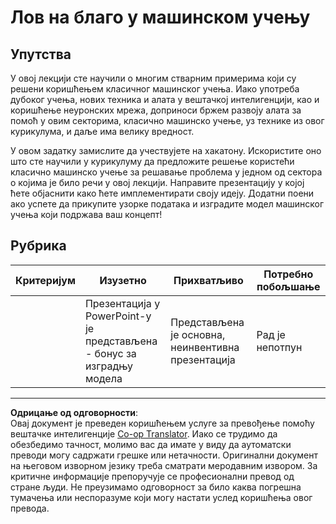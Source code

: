 <!--
CO_OP_TRANSLATOR_METADATA:
{
  "original_hash": "fdebfcd0a3f12c9e2b436ded1aa79885",
  "translation_date": "2025-09-05T12:28:29+00:00",
  "source_file": "9-Real-World/1-Applications/assignment.md",
  "language_code": "sr"
}
-->
# Лов на благо у машинском учењу

## Упутства

У овој лекцији сте научили о многим стварним примерима који су решени коришћењем класичног машинског учења. Иако употреба дубоког учења, нових техника и алата у вештачкој интелигенцији, као и коришћење неуронских мрежа, доприноси бржем развоју алата за помоћ у овим секторима, класично машинско учење, уз технике из овог курикулума, и даље има велику вредност.

У овом задатку замислите да учествујете на хакатону. Искористите оно што сте научили у курикулуму да предложите решење користећи класично машинско учење за решавање проблема у једном од сектора о којима је било речи у овој лекцији. Направите презентацију у којој ћете објаснити како ћете имплементирати своју идеју. Додатни поени ако успете да прикупите узорке података и изградите модел машинског учења који подржава ваш концепт!

## Рубрика

| Критеријум | Изузетно                                                           | Прихватљиво                                      | Потребно побољшање     |
| ---------- | ------------------------------------------------------------------ | ------------------------------------------------ | ---------------------- |
|            | Презентација у PowerPoint-у је представљена - бонус за изградњу модела | Представљена је основна, неинвентивна презентација | Рад је непотпун        |

---

**Одрицање од одговорности**:  
Овај документ је преведен коришћењем услуге за превођење помоћу вештачке интелигенције [Co-op Translator](https://github.com/Azure/co-op-translator). Иако се трудимо да обезбедимо тачност, молимо вас да имате у виду да аутоматски преводи могу садржати грешке или нетачности. Оригинални документ на његовом изворном језику треба сматрати меродавним извором. За критичне информације препоручује се професионални превод од стране људи. Не преузимамо одговорност за било каква погрешна тумачења или неспоразуме који могу настати услед коришћења овог превода.